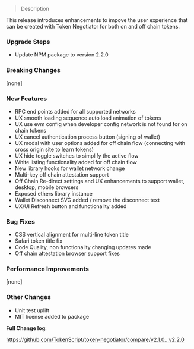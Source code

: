 > Description

This release introduces enhancements to impove the user experience that can be created with Token Negotiator
for both on and off chain tokens.

### Upgrade Steps

* Update NPM package to version 2.2.0

### Breaking Changes

[none]

### New Features

* RPC end points added for all supported networks
* UX smooth loading sequence auto load animation of tokens  
* UX use evm config when developer config network is not found for on chain tokens
* UX cancel authentication process button (signing of wallet)
* UX modal with user options added for off chain flow (connecting with cross origin site to learn tokens)
* UX hide toggle switches to simplify the active flow
* White listing functionality added for off chain flow
* New library hooks for wallet network change
* Multi-key off chain attestation support
* Off Chain Re-direct settings and UX enhancements to support wallet, desktop, mobile browsers
* Exposed ethers library instance
* Wallet Disconnect SVG added / remove the disconnect text
* UX/UI Refresh button and functionality added

### Bug Fixes

* CSS vertical alignment for multi-line token title
* Safari token title fix
* Code Quality, non functionality changing updates made
* Off chain attestation browser support fixes

### Performance Improvements

[none]
 
### Other Changes

* Unit test uplift
* MIT license added to package

**Full Change log**: 

https://github.com/TokenScript/token-negotiator/compare/v2.1.0...v2.2.0
